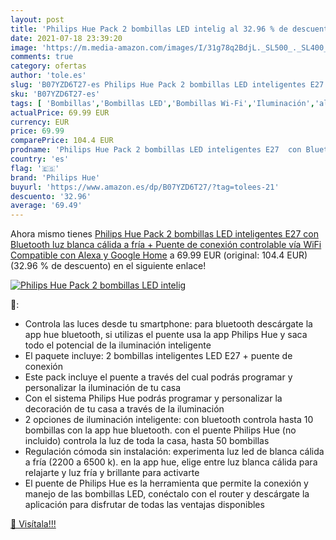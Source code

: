 ```yaml
---
layout: post
title: 'Philips Hue Pack 2 bombillas LED intelig al 32.96 % de descuento'
date: 2021-07-18 23:39:20
image: 'https://m.media-amazon.com/images/I/31g78q2BdjL._SL500_._SL400_.jpg'
comments: true
category: ofertas
author: 'tole.es'
slug: 'B07YZD6T27-es Philips Hue Pack 2 bombillas LED inteligentes E27 con...'
sku: 'B07YZD6T27-es'
tags: [ 'Bombillas','Bombillas LED','Bombillas Wi-Fi','Iluminación','alexa','google','home','hue','philips','philips hue', ]
actualPrice: 69.99 EUR
currency: EUR
price: 69.99
comparePrice: 104.4 EUR
prodname: 'Philips Hue Pack 2 bombillas LED inteligentes E27  con Bluetooth  luz blanca cálida a fría + Puente de conexión controlable vía WiFi  Compatible con Alexa y Google Home'
country: 'es'
flag: '🇪🇸'
brand: 'Philips Hue'
buyurl: 'https://www.amazon.es/dp/B07YZD6T27/?tag=tolees-21'
descuento: '32.96'
average: '69.49'
---
```


Ahora mismo tienes [Philips Hue Pack 2 bombillas LED inteligentes E27  con Bluetooth  luz blanca cálida a fría + Puente de conexión controlable vía WiFi  Compatible con Alexa y Google Home](https://www.amazon.es/dp/B07YZD6T27/?tag=tolees-21) a 69.99 EUR (original: 104.4 EUR) (32.96 %  de descuento) en el siguiente enlace!

[![Philips Hue Pack 2 bombillas LED intelig](https://m.media-amazon.com/images/I/31g78q2BdjL._SL500_._SL400_.jpg)](https://www.amazon.es/dp/B07YZD6T27/?tag=tolees-21)

🔎:

- Controla las luces desde tu smartphone: para bluetooth descárgate la app hue bluetooth, si utilizas el puente usa la app Philips Hue y saca todo el potencial de la iluminación inteligente
- El paquete incluye: 2 bombillas inteligentes LED E27 + puente de conexión
- Este pack incluye el puente a través del cual podrás programar y personalizar la iluminación de tu casa
- Con el sistema Philips Hue podrás programar y personalizar la decoración de tu casa a través de la iluminación
- 2 opciones de iluminación inteligente: con bluetooth controla hasta 10 bombillas con la app hue bluetooth. con el puente Philips Hue (no incluido) controla la luz de toda la casa, hasta 50 bombillas
- Regulación cómoda sin instalación: experimenta luz led de blanca cálida a fría (2200 a 6500 k). en la app hue, elige entre luz blanca cálida para relajarte y luz fría y brillante para activarte
- El puente de Philips Hue es la herramienta que permite la conexión y manejo de las bombillas LED, conéctalo con el router y descárgate la aplicación para disfrutar de todas las ventajas disponibles

[🛒 Visítala!!!](https://www.amazon.es/dp/B07YZD6T27/?tag=tolees-21)
